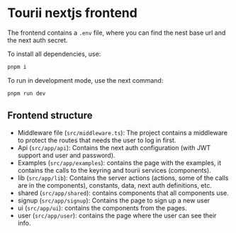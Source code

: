 # Tourii nextjs frontend

The frontend contains a `.env` file, where you can find the nest base url and the next auth secret.

To install all dependencies, use:

```bash
pnpm i
```

To run in development mode, use the next command:

```bash
pnpm run dev
```

## Frontend structure

- Middleware file (`src/middleware.ts`): The project contains a middleware to protect the routes that needs the user to log in first.
- Api (`src/app/api`): Contains the next auth configuration (with JWT support and user and password).
- Examples (`src/app/examples`): contains the page with the examples, it contains the calls to the keyring and tourii services (components).
- lib (`src/app/lib`): Contains the server actions (actions, some of the calls are in the components), constants, data, next auth definitions, etc.
- shared (`src/app/shared`): contains components that all components use.
- signup (`src/app/signup`): Contains the page to sign up a new user
- ui (`src/app/ui`): contains the components from the pages.
- user (`src/app/user`): contains the page where the user can see their info.